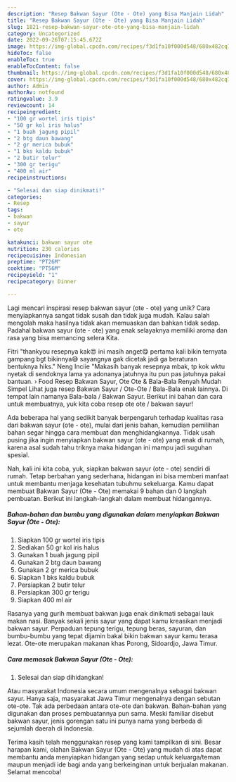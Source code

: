 ```yaml
---
description: "Resep Bakwan Sayur (Ote - Ote) yang Bisa Manjain Lidah"
title: "Resep Bakwan Sayur (Ote - Ote) yang Bisa Manjain Lidah"
slug: 1821-resep-bakwan-sayur-ote-ote-yang-bisa-manjain-lidah
category: Uncategorized
date: 2022-09-26T07:15:45.672Z
image: https://img-global.cpcdn.com/recipes/f3d1fa10f000d548/680x482cq70/bakwan-sayur-ote-ote-foto-resep-utama.jpg
hideToc: false
enableToc: true
enableTocContent: false
thumbnail: https://img-global.cpcdn.com/recipes/f3d1fa10f000d548/680x482cq70/bakwan-sayur-ote-ote-foto-resep-utama.jpg
cover: https://img-global.cpcdn.com/recipes/f3d1fa10f000d548/680x482cq70/bakwan-sayur-ote-ote-foto-resep-utama.jpg
author: Admin
authorAv: notfound
ratingvalue: 3.9
reviewcount: 14
recipeingredient:
- "100 gr wortel iris tipis"
- "50 gr kol iris halus"
- "1 buah jagung pipil"
- "2 btg daun bawang"
- "2 gr merica bubuk"
- "1 bks kaldu bubuk"
- "2 butir telur"
- "300 gr terigu"
- "400 ml air"
recipeinstructions:

- "Selesai dan siap dinikmati!"
categories:
- Resep
tags:
- bakwan
- sayur
- ote

katakunci: bakwan sayur ote 
nutrition: 230 calories
recipecuisine: Indonesian
preptime: "PT26M"
cooktime: "PT56M"
recipeyield: "1"
recipecategory: Dinner

---
```





Lagi mencari inspirasi resep bakwan sayur (ote - ote) yang unik? Cara menyiapkannya sangat tidak susah dan tidak juga mudah. Kalau salah mengolah maka hasilnya tidak akan memuaskan dan bahkan tidak sedap. Padahal bakwan sayur (ote - ote) yang enak selayaknya memiliki aroma dan rasa yang bisa memancing selera Kita.





Fitri &#34;thankyou resepnya kak😍 ini masih anget😋 pertama kali bikin ternyata gampang bgt bikinnya😅 sayangnya gak dicetak jadi ga beraturan bentuknya hiks.&#34; Neng Inciie &#34;Makasih banyak resepnya mbak, tp kok wktu nyetak di sendoknya lama ya adonanya jatuhnya itu pun pas jatuhnya pakai bantuan. › Food Resep Bakwan Sayur, Ote Ote &amp; Bala-Bala Renyah Mudah Simpel Lihat juga resep Bakwan Sayur / Ote-Ote / Bala-Bala enak lainnya. Di tempat lain namanya Bala-bala / Bakwan Sayur. Berikut ini bahan dan cara untuk membuatnya, yuk kita coba resep ote ote / bakwan sayur!

Ada beberapa hal yang sedikit banyak berpengaruh terhadap kualitas rasa dari bakwan sayur (ote - ote), mulai dari jenis bahan, kemudian pemilihan bahan segar hingga cara membuat dan menghidangkannya. Tidak usah pusing jika ingin menyiapkan bakwan sayur (ote - ote) yang enak di rumah, karena asal sudah tahu triknya maka hidangan ini mampu jadi suguhan spesial.






Nah, kali ini kita coba, yuk, siapkan bakwan sayur (ote - ote) sendiri di rumah. Tetap berbahan yang sederhana, hidangan ini bisa memberi manfaat untuk membantu menjaga kesehatan tubuhmu sekeluarga. Kamu dapat membuat Bakwan Sayur (Ote - Ote) memakai 9 bahan dan 0 langkah pembuatan. Berikut ini langkah-langkah dalam membuat hidangannya.

<!--inarticleads1-->

##### Bahan-bahan dan bumbu yang digunakan dalam menyiapkan Bakwan Sayur (Ote - Ote):

1. Siapkan 100 gr wortel iris tipis
1. Sediakan 50 gr kol iris halus
1. Gunakan 1 buah jagung pipil
1. Gunakan 2 btg daun bawang
1. Gunakan 2 gr merica bubuk
1. Siapkan 1 bks kaldu bubuk
1. Persiapkan 2 butir telur
1. Persiapkan 300 gr terigu
1. Siapkan 400 ml air


Rasanya yang gurih membuat bakwan juga enak dinikmati sebagai lauk makan nasi. Banyak sekali jenis sayur yang dapat kamu kreasikan menjadi bakwan sayur. Perpaduan tepung terigu, tepung beras, sayuran, dan bumbu-bumbu yang tepat dijamin bakal bikin bakwan sayur kamu terasa lezat. Ote-ote merupakan makanan khas Porong, Sidoardjo, Jawa Timur. 

<!--inarticleads2-->

##### Cara memasak Bakwan Sayur (Ote - Ote):


1. Selesai dan siap dihidangkan!

Atau masyarakat Indonesia secara umum mengenalnya sebagai bakwan sayur. Hanya saja, masyarakat Jawa Timur mengenalnya dengan sebutan ote-ote. Tak ada perbedaan antara ote-ote dan bakwan. Bahan-bahan yang digunakan dan proses pembuatannya pun sama. Meski familiar disebut bakwan sayur, jenis gorengan satu ini punya nama yang berbeda di sejumlah daerah di Indonesia. 

Terima kasih telah menggunakan resep yang kami tampilkan di sini. Besar harapan kami, olahan Bakwan Sayur (Ote - Ote) yang mudah di atas dapat membantu anda menyiapkan hidangan yang sedap untuk keluarga/teman maupun menjadi ide bagi anda yang berkeinginan untuk berjualan makanan. Selamat mencoba!
